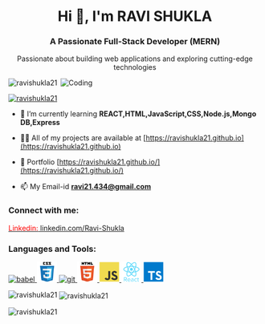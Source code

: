 <h1 align="center">Hi 👋, I'm RAVI SHUKLA</h1>
<h3 align="center">A Passionate Full-Stack Developer (MERN)</h3>
<p align="center">Passionate about building web applications and exploring cutting-edge technologies</p>
<img align="right" alt="Coding" width="400"  src="https://cdn.dribbble.com/users/1162077/screenshots/3848914/programmer.gif" alt="ravishukla21" />


<p align="left"> <img src="https://komarev.com/ghpvc/?username=ravishukla21&label=Profile%20views&color=0e75b6&style=flat" alt="ravishukla21" /> </p>

<p align="left"> <a href="https://github.com/ryo-ma/github-profile-trophy"><img src="https://github-profile-trophy.vercel.app/?username=ravishukla21" alt="ravishukla21" /></a> </p>

- 🌱 I’m currently learning **REACT,HTML,JavaScript,CSS,Node.js,Mongo DB,Express**

- 👨‍💻 All of my projects are available at [https://ravishukla21.github.io](https://ravishukla21.github.io)

- 📝 Portfolio [https://ravishukla21.github.io/](https://ravishukla21.github.io/)

- 📫 My Email-id  **ravi21.434@gmail.com**

<h3 align="left">Connect with me:</h3>
<p align="left">
  <a href="https://www.linkedin.com/in/ravi-shukla-883b771b2" target="blank"><span style="color:red">Linkedin:</span> linkedin.com/Ravi-Shukla</a>
</p>

<h3 align="left">Languages and Tools:</h3>
<p align="left"> <a href="https://babeljs.io/" target="_blank" rel="noreferrer"> <img src="https://www.vectorlogo.zone/logos/babeljs/babeljs-icon.svg" alt="babel" width="40" height="40"/> </a> <a href="https://www.w3schools.com/css/" target="_blank" rel="noreferrer"> <img src="https://raw.githubusercontent.com/devicons/devicon/master/icons/css3/css3-original-wordmark.svg" alt="css3" width="40" height="40"/> </a> <a href="https://git-scm.com/" target="_blank" rel="noreferrer"> <img src="https://www.vectorlogo.zone/logos/git-scm/git-scm-icon.svg" alt="git" width="40" height="40"/> </a> <a href="https://www.w3.org/html/" target="_blank" rel="noreferrer"> <img src="https://raw.githubusercontent.com/devicons/devicon/master/icons/html5/html5-original-wordmark.svg" alt="html5" width="40" height="40"/> </a> <a href="https://developer.mozilla.org/en-US/docs/Web/JavaScript" target="_blank" rel="noreferrer"> <img src="https://raw.githubusercontent.com/devicons/devicon/master/icons/javascript/javascript-original.svg" alt="javascript" width="40" height="40"/> </a> <a href="https://reactjs.org/" target="_blank" rel="noreferrer"> <img src="https://raw.githubusercontent.com/devicons/devicon/master/icons/react/react-original-wordmark.svg" alt="react" width="40" height="40"/> </a> <a href="https://www.typescriptlang.org/" target="_blank" rel="noreferrer"> <img src="https://raw.githubusercontent.com/devicons/devicon/master/icons/typescript/typescript-original.svg" alt="typescript" width="40" height="40"/> </a> </p>



<p><img align="left" src="https://github-readme-stats.vercel.app/api/top-langs?username=ravishukla21&show_icons=true&locale=en&layout=compact" alt="ravishukla21" /></p>

<p>&nbsp;<img align="center" src="https://github-readme-stats.vercel.app/api?username=ravishukla21&show_icons=true&locale=en" alt="ravishukla21" /></p>

<p><img align="center" src="https://github-readme-streak-stats.herokuapp.com/?user=ravishukla21&" alt="ravishukla21" /></p>
